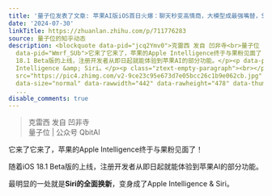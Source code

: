 ```yaml
---
title: '量子位发表了文章: 苹果AI版iOS首日火爆：聊天秒变高情商，大模型成最强嘴替，Siri华丽变身'
date: '2024-07-30'
linkTitle: https://zhuanlan.zhihu.com/p/711776283
source: 量子位的知乎动态
description: <blockquote data-pid="jcq2Ymv0">克雷西 发自 凹非寺<br>量子位 | 公众号 QbitAI</blockquote><p
  data-pid="Wmrf_SUb">它来了它来了，苹果的Apple Intelligence终于与果粉见面了！</p><p data-pid="cYNsk65F">随着iOS
  18.1 Beta版的上线，注册开发者从即日起就能体验到苹果AI的部分功能。</p><p data-pid="WwI0i7Hl">最明显的一处就是<b>Siri的全面换新</b>，变身成了Apple
  Intelligence &amp; Siri。</p><p class="ztext-empty-paragraph"><br></p><figure data-size="normal"><img
  src="https://pic4.zhimg.com/v2-9ce23c95e673d7e05bcc26c1b9e062cb.jpg" data-caption=""
  data-size="normal" data-rawwidth="442" data-rawheight="478" data-thumbnail="https://pic4.zhi
  ...
disable_comments: true
---
```

<blockquote data-pid="jcq2Ymv0">克雷西 发自 凹非寺<br>量子位 | 公众号 QbitAI</blockquote><p data-pid="Wmrf_SUb">它来了它来了，苹果的Apple Intelligence终于与果粉见面了！</p><p data-pid="cYNsk65F">随着iOS 18.1 Beta版的上线，注册开发者从即日起就能体验到苹果AI的部分功能。</p><p data-pid="WwI0i7Hl">最明显的一处就是<b>Siri的全面换新</b>，变身成了Apple Intelligence &amp; Siri。</p><p class="ztext-empty-paragraph"><br></p><figure data-size="normal"><img src="https://pic4.zhimg.com/v2-9ce23c95e673d7e05bcc26c1b9e062cb.jpg" data-caption="" data-size="normal" data-rawwidth="442" data-rawheight="478" data-thumbnail="https://pic4.zhi ...